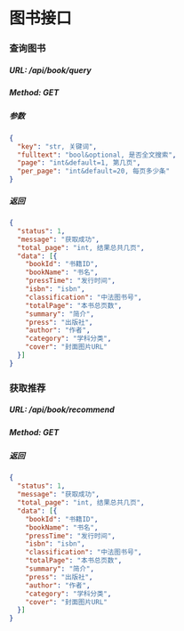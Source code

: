 # 图书接口

### 查询图书

##### URL: /api/book/query

##### Method: GET

##### 参数

```json
{
  "key": "str, 关键词",
  "fulltext": "bool&optional, 是否全文搜索",
  "page": "int&default=1, 第几页",
  "per_page": "int&default=20, 每页多少条"
}
```

##### 返回

```json
{
  "status": 1,
  "message": "获取成功",
  "total_page": "int, 结果总共几页",
  "data": [{
    "bookId": "书籍ID",
    "bookName": "书名",
    "pressTime": "发行时间",
    "isbn": "isbn",
    "classification": "中法图书号",
    "totalPage": "本书总页数",
    "summary": "简介",
    "press": "出版社",
    "author": "作者",
    "category": "学科分类",
    "cover": "封面图片URL"
  }]
}
```

### 获取推荐

##### URL: /api/book/recommend

##### Method: GET

##### 返回

```json
{
  "status": 1,
  "message": "获取成功",
  "total_page": "int, 结果总共几页",
  "data": [{
    "bookId": "书籍ID",
    "bookName": "书名",
    "pressTime": "发行时间",
    "isbn": "isbn",
    "classification": "中法图书号",
    "totalPage": "本书总页数",
    "summary": "简介",
    "press": "出版社",
    "author": "作者",
    "category": "学科分类",
    "cover": "封面图片URL"
  }]
}
```

